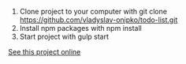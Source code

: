 1. Clone project to your computer with git clone https://github.com/vladyslav-onipko/todo-list.git
2. Install npm packages with npm install
3. Start project with gulp start

[See this project online](https://vladyslav-onipko.github.io/todo-list/dist/index.html.)